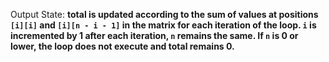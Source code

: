 Output State: **total is updated according to the sum of values at positions `[i][i]` and `[i][n - i - 1]` in the matrix for each iteration of the loop. `i` is incremented by 1 after each iteration, `n` remains the same. If `n` is 0 or lower, the loop does not execute and total remains 0.**